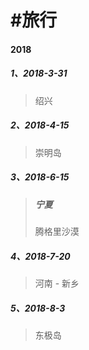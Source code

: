 # \#旅行

#### 2018

##### 1、2018-3-31

> 绍兴

##### 2、2018-4-15

> 崇明岛

##### 3、2018-6-15

> ##### 宁夏
>
> 腾格里沙漠

##### 4、2018-7-20

> 河南 - 新乡

##### 5、2018-8-3

> 东极岛




